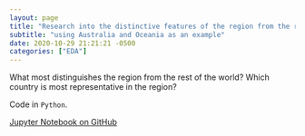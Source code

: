 ```yaml
---
layout: page
title: "Research into the distinctive features of the region from the rest of the world"
subtitle: "using Australia and Oceania as an example"
date: 2020-10-29 21:21:21 -0500
categories: ["EDA"]
---
```

What most distinguishes the region from the rest of the world? Which country is most representative in the region?<br>

Code in `Python`. 

[Jupyter Notebook on GitHub][countries]

[countries]:   https://github.com/alexyushkin/CountriesDatabaseAnalysis/blob/main/CountriesDatabaseAnalysis.ipynb
